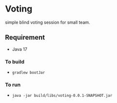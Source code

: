 # Voting
simple blind voting session for small team.

## Requirement
+ Java 17


### To build
+ `gradlew bootJar`

### To run
+ `java -jar build/libs/voting-0.0.1-SNAPSHOT.jar`
